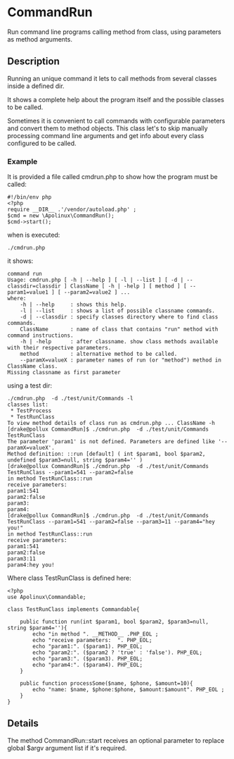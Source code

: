 # CommandRun

Run command line programs calling method from class, using parameters as method arguments.


Description
-----------

Running an unique command it lets to call methods from several classes inside a defined dir.

It shows a complete help about the program itself and the possible classes to be called.

Sometimes it is convenient to call commands with configurable parameters and convert them
to method objects. This class let's to skip manually processing command line arguments and 
get info about every class configured to be called. 

### Example

It is provided a file called cmdrun.php to show how the program must be called:


    #!/bin/env php
    <?php
    require __DIR__ .'/vendor/autoload.php' ;
    $cmd = new \Apolinux\CommandRun();
    $cmd->start();


when is executed:


    ./cmdrun.php


it shows:

    command run                                                                                                                                           
    Usage: cmdrun.php [ -h | --help ] [ -l | --list ] [ -d | --classdir=classdir ] ClassName [ -h | -help ] [ method ] [ --param1=value1 ] [ --param2=value2 ] ...                          
    where:                                                                                                                                                
        -h | --help     : shows this help.
        -l | --list     : shows a list of possible classname commands.
        -d | --classdir : specify classes directory where to find class commands.
        ClassName       : name of class that contains "run" method with command instructions.
        -h | -help      : after classname. show class methods available with their respective parameters.
        method          : alternative method to be called.
        --paramX=valueX : parameter names of run (or "method") method in ClassName class.                           
    Missing classname as first parameter


using a test dir:

    ./cmdrun.php  -d ./test/unit/Commands -l                                                                                                                     
    classes list:
     * TestProcess
     * TestRunClass
    To view method details of class run as cmdrun.php ... ClassName -h
    [drake@pollux CommandRun]$ ./cmdrun.php  -d ./test/unit/Commands TestRunClass                                                                                                           
    The parameter 'param1' is not defined. Parameters are defined like '--paramX=valueX'.
    Method definition: ::run [default] ( int $param1, bool $param2, undefined $param3=null, string $param4='' )
    [drake@pollux CommandRun]$ ./cmdrun.php  -d ./test/unit/Commands TestRunClass --param1=541 --param2=false                                                                               
    in method TestRunClass::run
    receive parameters:  
    param1:541
    param2:false
    param3:
    param4:
    [drake@pollux CommandRun]$ ./cmdrun.php  -d ./test/unit/Commands TestRunClass --param1=541 --param2=false --param3=11 --param4="hey you!"                                               
    in method TestRunClass::run
    receive parameters:  
    param1:541
    param2:false
    param3:11
    param4:hey you!

Where class TestRunClass is defined here:

    <?php 
    use Apolinux\Commandable;

    class TestRunClass implements Commandable{

        public function run(int $param1, bool $param2, $param3=null, string $param4=''){
            echo "in method ". __METHOD__ .PHP_EOL ;
            echo "receive parameters:  ". PHP_EOL;
            echo "param1:". ($param1). PHP_EOL;
            echo "param2:". ($param2 ? 'true' : 'false'). PHP_EOL;
            echo "param3:". ($param3). PHP_EOL;
            echo "param4:". ($param4). PHP_EOL;
        }

        public function processSome($name, $phone, $amount=10){
            echo "name: $name, $phone:$phone, $amount:$amount". PHP_EOL ;
        }
    }

Details
-------

The method CommandRun::start receives an optional parameter to replace global $argv argument list if it's required.
